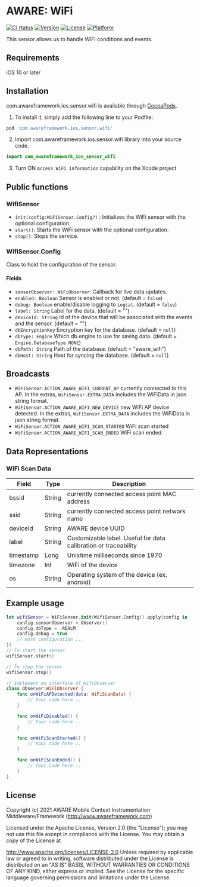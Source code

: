 # AWARE: WiFi

[![CI rtatus](https://img.shields.io/travis/awareframework/com.awareframework.ios.sensor.wifi.svg?style=flat)](https://travis-ci.org/awareframework/com.awareframework.ios.sensor.wifi)
[![Version](https://img.shields.io/cocoapods/v/com.awareframework.ios.sensor.wifi.svg?style=flat)](https://cocoapods.org/pods/com.awareframework.ios.sensor.wifi)
[![License](https://img.shields.io/cocoapods/l/com.awareframework.ios.sensor.wifi.svg?style=flat)](https://cocoapods.org/pods/com.awareframework.ios.sensor.wifi)
[![Platform](https://img.shields.io/cocoapods/p/com.awareframework.ios.sensor.wifi.svg?style=flat)](https://cocoapods.org/pods/com.awareframework.ios.sensor.wifi)

This sensor allows us to handle WiFi conditions and events.

## Requirements
iOS 10 or later

## Installation

com.awareframework.ios.sensor.wifi is available through [CocoaPods](https://cocoapods.org). 

1. To install it, simply add the following line to your Podfile:

```ruby
pod 'com.awareframework.ios.sensor.wifi'
```

2. Import com.awareframework.ios.sensor.wifi library into your source code.
```swift
import com_awareframework_ios_sensor_wifi
```

3. Turn ON `Access WiFi Information` capability on the Xcode project

## Public functions

### WifiSensor

* `init(config:WiFiSensor.Config?)` : Initializes the WiFi sensor with the optional configuration.
* `start()`: Starts the WiFi sensor with the optional configuration.
* `stop()`: Stops the service.


### WifiSensor.Config

Class to hold the configuration of the sensor.

#### Fields

+ `sensorObserver: WiFiObserver`: Callback for live data updates.
+ `enabled: Boolean` Sensor is enabled or not. (default = `false`)
+ `debug: Boolean` enable/disable logging to `Logcat`. (default = `false`)
+ `label: String` Label for the data. (default = "")
+ `deviceId: String` Id of the device that will be associated with the events and the sensor. (default = "")
+ `dbEncryptionKey` Encryption key for the database. (default = `null`)
+ `dbType: Engine` Which db engine to use for saving data. (default = `Engine.DatabaseType.NONE`)
+ `dbPath: String` Path of the database. (default = "aware_wifi")
+ `dbHost: String` Host for syncing the database. (default = `null`)

## Broadcasts

+ `WiFiSensor.ACTION_AWARE_WIFI_CURRENT_AP` currently connected to this AP. In the extras, `WiFiSensor.EXTRA_DATA` includes the WiFiData in json string format.
+ `WiFiSensor.ACTION_AWARE_WIFI_NEW_DEVICE` new WiFi AP device detected. In the extras, `WiFiSensor.EXTRA_DATA` includes the WiFiData in json string format.
+ `WiFiSensor.ACTION_AWARE_WIFI_SCAN_STARTED` WiFi scan started
+ `WiFiSensor.ACTION_AWARE_WIFI_SCAN_ENDED` WiFi scan ended.

## Data Representations

### WiFi Scan Data

| Field     | Type   | Description                                                     |
| --------- | ------ | --------------------------------------------------------------- |
| bssid     | String | currently connected access point MAC address                    |
| ssid      | String | currently connected access point network name                   |
| deviceId  | String | AWARE device UUID                                               |
| label     | String | Customizable label. Useful for data calibration or traceability |
| timestamp | Long   | Unixtime milliseconds since 1970                                |
| timezone  | Int    | WiFi of the device                                              |
| os        | String | Operating system of the device (ex. android)                    |

## Example usage

```swift
let wifiSensor = WiFiSensor.init(WifiSensor.Config().apply{config in
    config.sensorObserver = Observer()
    config.dbType = .REALM
    config.debug = true
    // more configuration ...
})
// To start the sensor
wifiSensor.start()

// To stop the sensor
wifiSensor.stop()
```

```swift
// Implement an interface of WifiObserver
class Observer:WiFiObserver {
    func onWiFiAPDetected(data: WiFiScanData) {
        // Your code here ..
    }

    func onWiFiDisabled() {
        // Your code here ..
    }

    func onWiFiScanStarted() {
        // Your code here ..
    }

    func onWiFiScanEnded() {
        // Your code here ..
    }
}
```

## License

Copyright (c) 2021 AWARE Mobile Context Instrumentation Middleware/Framework (http://www.awareframework.com)

Licensed under the Apache License, Version 2.0 (the "License"); you may not use this file except in compliance with the License. You may obtain a copy of the License at

http://www.apache.org/licenses/LICENSE-2.0 Unless required by applicable law or agreed to in writing, software distributed under the License is distributed on an "AS IS" BASIS, WITHOUT WARRANTIES OR CONDITIONS OF ANY KIND, either express or implied. See the License for the specific language governing permissions and limitations under the License.
